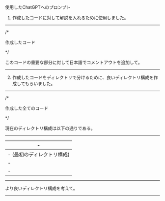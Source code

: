 使用したChatGPTへのプロンプト

1. 作成したコードに対して解説を入れるために使用しました。
   
  ---
  
  /*
  
  作成したコード
  
  */
  
  このコードの重要な部分に対して日本語でコメントアウトを追加して。
  
  ---

2. 作成したコードをディレクトリで分けるために、良いディレクトリ構成を作成してもらいました。
  ---
  /*
  
  作成した全てのコード
  
  */
  
  現在のディレクトリ構成は以下の通りである。
  
  ----------
  | - |
  | - |
  | - (最初のディレクトリ構成) |
  | - |
  | - |
  ----------
  より良いディレクトリ構成を考えて。
  
  ---
